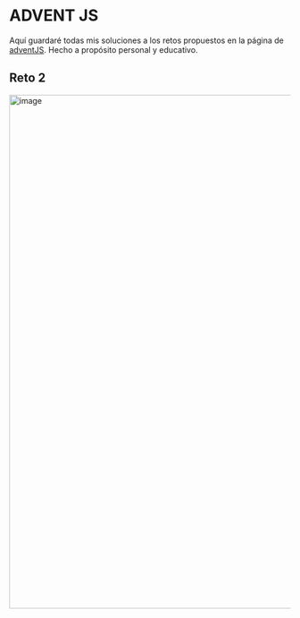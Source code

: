 # ADVENT JS
Aquí guardaré todas mis soluciones a los retos propuestos en la página de <a href="https://adventjs.dev/es" target="_blank">adventJS</a>. Hecho a propósito personal y educativo.

## Reto 2
<img width="919" alt="image" src="https://github.com/user-attachments/assets/654980c5-70db-4588-9226-190713183345" />
<br>
